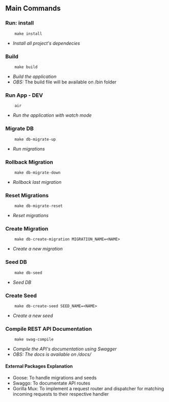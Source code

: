 ## Main Commands


### Run: install
```
    make install
```
- _Install all project's dependecies_


### Build
```
    make build
```
- _Build the application_
- _OBS:_ The build file will be available on /bin folder


### Run App - DEV
```
    air
```
- _Run the application with watch mode_


### Migrate DB
```
    make db-migrate-up
```
- _Run migrations_


### Rollback Migration
```
    make db-migrate-down
```
- _Rollback last migration_


### Reset Migrations
```
    make db-migrate-reset
```
- _Reset migrations_


### Create Migration
```
    make db-create-migration MIGRATION_NAME=<NAME>
```
- _Create a new migration_


### Seed DB
```
    make db-seed
```
- _Seed DB_


### Create Seed
```
    make db-create-seed SEED_NAME=<NAME>
```
- _Create a new seed_


### Compile REST API Documentation
```
    make swag-compile
```
- _Compile the API's documentation using Swagger_
- _OBS: The docs is available on /docs/_



#### External Packages Explanation

- Goose: To handle migrations and seeds
- Swaggo: To documentate API routes
- Gorilla Mux: To implement a request router and dispatcher for matching incoming requests to their respective handler 
